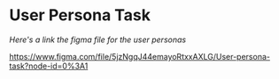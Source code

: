# User Persona Task

_Here's a link the figma file for the user personas_

https://www.figma.com/file/5jzNgqJ44emayoRtxxAXLG/User-persona-task?node-id=0%3A1